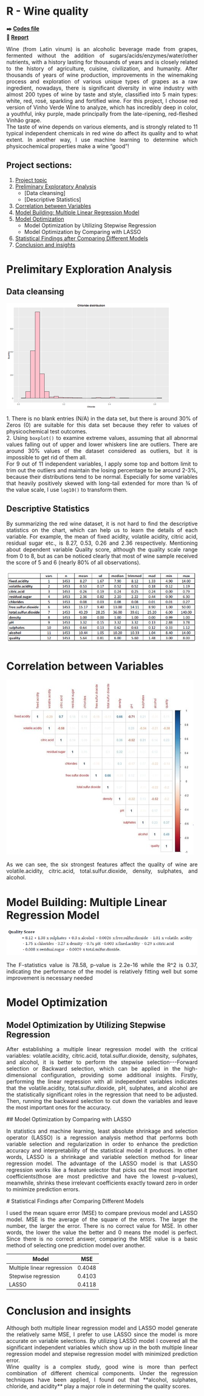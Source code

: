 # R - Wine quality

**:black_nib: [Codes file](https://github.com/Janette-Le/R-Wine-quality/blob/main/Codes.R)**<br>
**:page_with_curl: [Report](https://github.com/Janette-Le/R-Wine-quality/blob/main/Report.pdf)**

<p align="justify">Wine (from Latin vinum) is an alcoholic beverage made from grapes, fermented without the addition of sugars/acids/enzymes/water/other nutrients, with a history lasting for thousands of years and is closely related to the history of agriculture, cuisine, civilization, and humanity. 
After thousands of years of wine production, improvements in the winemaking process and exploration of various unique types of grapes as a raw ingredient, nowadays, there is significant diversity in wine industry with almost 200 types of wine by taste and style, classified into 5 main types: white, red, rosé, sparkling and fortified wine. For this project, I choose red version of Vinho Verde Wine to analyze, which has incredibly deep in color, a youthful, inky purple,  made principally from the late-ripening, red-fleshed Vinhão grape.<br>
The taste of wine depends on various elements, and is strongly related to 11 typical independent chemicals in red wine do affect its quality and to what extent. In another way, I use machine learning to determine which physicochemical properties make a wine “good”!</p>

## Project sections:
1. [Project topic](#R---wine-quality)
2. [Preliminary Exploratory Analysis](#prelimitary-exploration-analysis)
   - [Data cleansing]
   - [Descriptive Statistics]
3. [Correlation between Variables](#correlation-between-variables)
4. [Model Building: Multiple Linear Regression Model](#model-building-multiple-linear-legression-model)
5. [Model Optimization](#model-optimization)
   - Model Optimization by Utilizing Stepwise Regression
   - Model Optimization by Comparing with LASSO
6. [Statistical Findings after Comparing Different Models](#statistical-findings-after-comparing-different-models)
7. [Conclusion and insights](#conclusion-and-insights)

# Prelimitary Exploration Analysis
## Data cleansing
![image2](/images/2.png)
<p align="justify">
   1. There is no blank entries (N/A) in the data set, but there is around 30% of  Zeros (0) are suitable for this data set because they refer to values of physicochemical test outcomes.<br>
   2. Using <code>boxplot()</code> to examine extreme values, assuming that all abnormal values falling out of upper and lower whiskers line are outliers. There are around 30% values of the dataset considered as outliers, but it is impossible to get rid of them all.<br> 
   For 9 out of 11 independent variables, I apply some top and bottom limit to trim out the outliers and maintain the losing percentage to be around 2-3%, because their distributions tend to be normal. Especially for some variables that heavily positively skewed with long-tail extended for more than ¾ of the value scale, I use <code>log10()</code> to transform them.</p>
   
## Descriptive Statistics
<p align="justify">By summarizing the red wine dataset, it is not hard to find the descriptive statistics on the chart, which can help us to learn the details of each variable. For example, the mean of fixed acidity, volatile acidity, citric acid, residual sugar etc., is 8.27, 0.53, 0.26 and 2.36 respectively. Mentioning about dependent variable Quality score, although the quality scale range from 0 to 8, but as can be noticed clearly that most of wine sample received the score of 5 and 6 (nearly 80% of all observations).</p>

![image3](/images/3.PNG)

# Correlation between Variables
![image3](/images/1.jpg)
<p align="justify">As we can see, the six strongest features affect the quality of wine are volatile.acidity, citric.acid, total.sulfur.dioxide, density, sulphates, and alcohol.</p>

# Model Building: Multiple Linear Regression Model
![image4](/images/4.PNG)
<p align="justify">The F-statistics value is 78.58, p-value is 2.2e-16 while the R^2 is 0.37, indicating the performance of the model is relatively fitting well but some improvement is necessary needed</p>

# Model Optimization
## Model Optimization by Utilizing Stepwise Regression
  <p align="justify"> After establishing a multiple linear regression model with the critical variables: volatile.acidity, citric.acid, total.sulfur.dioxide, density, sulphates, and alcohol, it is better to perform the stepwise selection---Forward selection or Backward selection, which can be applied in the high-dimensional configuration, providing some additional insights. Firstly, performing the linear regression with all independent variables indicates that the volatile.acidity, total.sulfur.dioxide, pH, sulphates, and alcohol are the statistically significant roles in the regression that need to be adjusted. Then, running the backward selection to cut down the variables and leave the most important ones for the accuracy.</p>
## Model Optimization by Comparing with LASSO
  <p align="justify">In statistics and machine learning, least absolute shrinkage and selection operator (LASSO) is a regression analysis method that performs both variable selection and regularization in order to enhance the prediction accuracy and interpretability of the statistical model it produces. In other words, LASSO is a shrinkage and variable selection method for linear regression model. The advantage of the LASSO model is that LASSO regression works like a feature selector that picks out the most important coefficients(those are most predictive and have the lowest p-values), meanwhile, shrinks these irrelevant coefficients exactly toward zero in order to minimize prediction errors.</p>
# Statistical Findings after Comparing Different Models 
<p align="justify">I used the mean square error (MSE) to compare previous model and LASSO model. MSE is the average of the square of the errors. The larger the number, the larger the error. There is no correct value for MSE. In other words, the lower the value the better and 0 means the model is perfect. Since there is no correct answer, comparing the MSE value is a basic method of selecting one prediction model over another.
</p>

| Model | MSE |
| ------|------ |
| Multiple linear regression | 0.4048 |
| Stepwise regression| 0.4103 |
| LASSO | 0.4118 |

# Conclusion and insights
<p align="justify">Although both multiple linear regression model and LASSO model generate the relatively same MSE, I prefer to use LASSO since the model is more accurate on variable selections. By utilizing LASSO model I covered all the significant independent variables which show up in the both multiple linear regression model and stepwise regression model with minimized prediction error.<br>
   Wine quality is a complex study, good wine is more than perfect combination of different chemical components. Under the regression techniques have been applied, I found out that **alcohol, sulphates, chloride, and acidity** play a major role in determining the quality scores.
</p>
